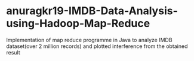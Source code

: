 # anuragkr19-IMDB-Data-Analysis-using-Hadoop-Map-Reduce
Implementation of map reduce programme in Java to analyze IMDB dataset(over 2 million records) and plotted interference from the obtained result
